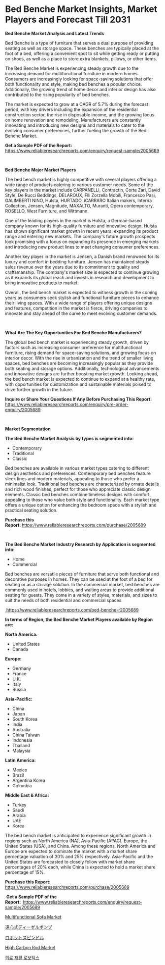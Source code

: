 <p><h1>Bed Benche Market Insights, Market Players and Forecast Till 2031</h1></p><p><strong>Bed Benche Market Analysis and Latest Trends</strong></p>
<p><p>Bed Benche is a type of furniture that serves a dual purpose of providing seating as well as storage space. These benches are typically placed at the foot of a bed, offering a convenient spot to sit while getting ready or putting on shoes, as well as a place to store extra blankets, pillows, or other items.</p><p>The Bed Benche Market is experiencing steady growth due to the increasing demand for multifunctional furniture in modern homes. Consumers are increasingly looking for space-saving solutions that offer both functionality and style, making bed benches a popular choice. Additionally, the growing trend of home decor and interior design has also contributed to the rising popularity of bed benches.</p><p>The market is expected to grow at a CAGR of 5.7% during the forecast period, with key drivers including the expansion of the residential construction sector, the rise in disposable income, and the growing focus on home renovation and remodeling. Manufacturers are constantly innovating and introducing new designs and materials to cater to the evolving consumer preferences, further fueling the growth of the Bed Benche Market.</p></p>
<p><strong>Get a Sample PDF of the Report:&nbsp;</strong> <a href="https://www.reliableresearchreports.com/enquiry/request-sample/2005689">https://www.reliableresearchreports.com/enquiry/request-sample/2005689</a></p>
<p>&nbsp;</p>
<p><strong>Bed Benche Major Market Players</strong></p>
<p><p>The bed bench market is highly competitive with several players offering a wide range of products catering to various customer needs. Some of the key players in the market include CARPANELLI, Contractin, Corte Zari, David Style, De Rucci Beddings, DELAROUX, Flli Zorzella Mobili, Francesco Pasi, GALIMBERTI NINO, Hulsta, HURTADO, iCARRARO Italian makers, Interna Collection, Jensen, Magnitude, MAXALTO, Muranti, Opera contemporary, ROSELLO, West Furniture, and Wittmann.</p><p>One of the leading players in the market is Hulsta, a German-based company known for its high-quality furniture and innovative design. Hulsta has shown significant market growth in recent years, expanding its product range and entering new markets. The company's future growth prospects look promising with a focus on expanding its presence in emerging markets and introducing new product lines to meet changing consumer preferences.</p><p>Another key player in the market is Jensen, a Danish brand renowned for its luxury and comfort in bedding furniture. Jensen has maintained steady sales revenue over the years due to its commitment to quality and craftsmanship. The company's market size is expected to continue growing as it expands its global reach and invests in research and development to bring innovative products to market.</p><p>Overall, the bed bench market is expected to witness growth in the coming years as consumers seek stylish and functional furniture pieces to enhance their living spaces. With a wide range of players offering unique designs and features, competition in the market is fierce, driving companies to innovate and stay ahead of the curve to meet evolving customer demands.</p></p>
<p>&nbsp;</p>
<p><strong>What Are The Key Opportunities For Bed Benche Manufacturers?</strong></p>
<p><p>The global bed bench market is experiencing steady growth, driven by factors such as increasing consumer preference for multifunctional furniture, rising demand for space-saving solutions, and growing focus on interior decor. With the rise in urbanization and the trend of smaller living spaces, bed benches are becoming increasingly popular as they provide both seating and storage options. Additionally, technological advancements and innovative designs are further boosting market growth. Looking ahead, the bed bench market is expected to continue to expand at a healthy rate, with opportunities for customization and sustainable materials poised to drive further growth in the future.</p></p>
<p><strong>Inquire or Share Your Questions If Any Before Purchasing This Report:</strong> <a href="https://www.reliableresearchreports.com/enquiry/pre-order-enquiry/2005689">https://www.reliableresearchreports.com/enquiry/pre-order-enquiry/2005689</a></p>
<p>&nbsp;</p>
<p><strong>Market Segmentation</strong></p>
<p><strong>The Bed Benche Market Analysis by types is segmented into:</strong></p>
<p><ul><li>Contemporary</li><li>Traditional</li><li>Classic</li></ul></p>
<p><p>Bed benches are available in various market types catering to different design aesthetics and preferences. Contemporary bed benches feature sleek lines and modern materials, appealing to those who prefer a minimalist look. Traditional bed benches are characterized by ornate details and rich wood finishes, perfect for those who appreciate classic design elements. Classic bed benches combine timeless designs with comfort, appealing to those who value both style and functionality. Each market type offers a unique option for enhancing the bedroom space with a stylish and practical seating solution.</p></p>
<p><strong>Purchase this Report:&nbsp;</strong><a href="https://www.reliableresearchreports.com/purchase/2005689">https://www.reliableresearchreports.com/purchase/2005689</a></p>
<p>&nbsp;</p>
<p><strong>The Bed Benche Market Industry Research by Application is segmented into:</strong></p>
<p><ul><li>Home</li><li>Commercial</li></ul></p>
<p><p>Bed benches are versatile pieces of furniture that serve both functional and decorative purposes in homes. They can be used at the foot of a bed for seating or as a storage solution. In the commercial market, bed benches are commonly used in hotels, lobbies, and waiting areas to provide additional seating for guests. They come in a variety of styles, materials, and sizes to suit the needs of both residential and commercial spaces.</p></p>
<p><a href="https://www.reliableresearchreports.com/bed-benche-r2005689">&nbsp;https://www.reliableresearchreports.com/bed-benche-r2005689</a></p>
<p><strong>In terms of Region, the Bed Benche Market Players available by Region are:</strong></p>
<p>
    <p> <strong> North America: </strong>
        <ul>
            <li>United States</li>
            <li>Canada</li>
        </ul>
        </p> 
    <p> <strong> Europe: </strong>
        <ul>
            <li>Germany</li>
            <li>France</li>
            <li>U.K.</li>
            <li>Italy</li>
            <li>Russia</li>
        </ul>
        </p> 
    <p> <strong> Asia-Pacific: </strong>
        <ul>
            <li>China</li>
            <li>Japan</li>
            <li>South Korea</li>
            <li>India</li>
            <li>Australia</li>
            <li>China Taiwan</li>
            <li>Indonesia</li>
            <li>Thailand</li>
            <li>Malaysia</li>
        </ul>
        </p> 
    <p> <strong> Latin America: </strong>
        <ul>
            <li>Mexico</li>
            <li>Brazil</li>
            <li>Argentina Korea</li>
            <li>Colombia</li>
        </ul>
        </p> 
    <p> <strong> Middle East & Africa: </strong>
        <ul>
            <li>Turkey</li>
            <li>Saudi</li>
            <li>Arabia</li>
            <li>UAE</li>
            <li>Korea</li>
        </ul>
    </p>
    </p>
<p><p>The bed bench market is anticipated to experience significant growth in regions such as North America (NA), Asia-Pacific (APAC), Europe, the United States (USA), and China. Among these regions, North America and Europe are expected to dominate the market with a market share percentage valuation of 30% and 25% respectively. Asia-Pacific and the United States are forecasted to closely follow with market share percentages of 20% each, while China is expected to hold a market share percentage of 15%.</p></p>
<p><strong>Purchase this Report: </strong><a href="https://www.reliableresearchreports.com/purchase/2005689">https://www.reliableresearchreports.com/purchase/2005689</a></p>
<p>&nbsp;<strong>Get a Sample PDF of the Report:&nbsp;&nbsp;</strong><a href="https://www.reliableresearchreports.com/enquiry/request-sample/2005689">https://www.reliableresearchreports.com/enquiry/request-sample/2005689</a></p>
<p><strong></strong></p>
<p><p><a href="https://github.com/brentleyjimmiealvaradoz4l1rea/Market-Research-Report-List-3/blob/main/multifunctional-sofa-market.md">Multifunctional Sofa Market</a></p><p><a href="https://github.com/JoanaNitzsche/Market-Research-Report-List-1/blob/main/3780935145927.md">遠心式ディーゼルポンプ</a></p><p><a href="https://github.com/LenoraKris2023/Market-Research-Report-List-1/blob/main/8387171145926.md">ロボットスピンドル</a></p><p><a href="https://github.com/khayangel/Market-Research-Report-List-3/blob/main/high-carbon-rod-market.md">High Carbon Rod Market</a></p><p><a href="https://github.com/Howaoole34545/Market-Research-Report-List-2/blob/main/5552061154461.md">의료 재활 로보틱스</a></p></p>